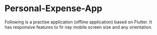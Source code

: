 # Personal-Expense-App
Following is a practise application (offline application) based on Flutter. It has responsive features to fir nay mobile screen size and any orientation.
